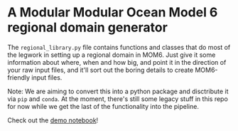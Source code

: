 # A Modular Modular Ocean Model 6 regional domain generator

The `regional_library.py` file contains functions and classes that do most of the legwork in setting up a regional domain in MOM6.
Just give it some information about where, when and how big, and point it in the direction of your raw input files, and it'll sort out the boring details to create MOM6-friendly input files.

Note: We are aiming to convert this into a python package and disctribute it via `pip` and `conda`. At the moment, there's still some legacy stuff in this repo for now while we get the last of the functionality into the pipeline.

Check out the [demo notebook](https://nbviewer.org/github/COSIMA/mom6-regional-scripts/blob/master/demo.ipynb)!

